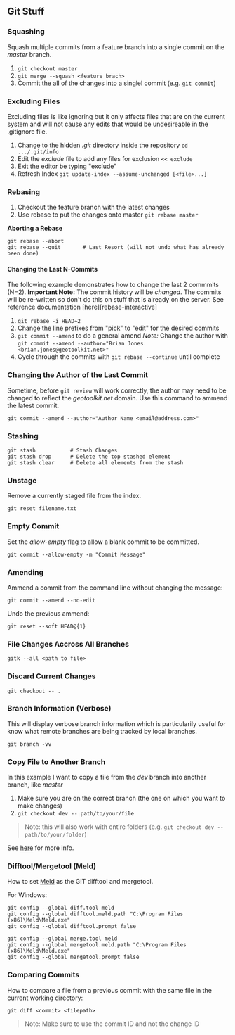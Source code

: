 Git Stuff
---------

### Squashing ###

Squash multiple commits from a feature branch into a single commit on the *master* branch.

1. `git checkout master`
2. `git merge --squash <feature brach>`
3. Commit the all of the changes into a singlel commit (e.g. `git commit`)

### Excluding Files ###

Excluding files is like ignoring but it only affects files that are on the current system and will not cause any edits that would be undesireable in the .gitignore file.

1. Change to the hidden *.git* directory inside the repository `cd .../.git/info`
2. Edit the *exclude* file to add any files for exclusion `<< exclude`
3. Exit the editor be typing "exclude"
4. Refresh Index `git update-index --assume-unchanged [<file>...]`

### Rebasing ###

1. Checkout the feature branch with the latest changes
2. Use rebase to put the changes onto master `git rebase master`

**Aborting a Rebase**

```
git rebase --abort
git rebase --quit		# Last Resort (will not undo what has already been done)
```

#### Changing the Last N-Commits ####

The following example demonstrates how to change the last 2 commmits (N=2).  **Important Note:** The commit history will be *changed*.  The commits will be re-written so don't do this on stuff that is already on the server.  See reference documentation [here][rebase-interactive]

1. `git rebase -i HEAD~2`
2. Change the line prefixes from "pick" to "edit" for the desired commits
3. `git commit --amend` to do a general amend
	*Note:* Change the author with `git commit --amend --author="Brian Jones <brian.jones@geotoolkit.net>"`
4. Cycle through the commits with `git rebase --continue` until complete

### Changing the Author of the Last Commit ###

Sometime, before `git review` will work correctly, the author may need to be changed to reflect the *geotoolkit.net* domain.  Use this command to ammend the latest commit.

`git commit --amend --author="Author Name <email@address.com>"`

### Stashing ###

```
git stash 			# Stash Changes
git stash drop		# Delete the top stashed element
git stash clear		# Delete all elements from the stash
```

### Unstage ###

Remove a currently staged file from the index.

`git reset filename.txt`

### Empty Commit ###

Set the *allow-empty* flag to allow a blank commit to be committed.

`git commit --allow-empty -m "Commit Message"`

### Amending ###

Ammend a commit from the command line without changing the message:

`git commit --amend --no-edit`

Undo the previous ammend:

`git reset --soft HEAD@{1}`

### File Changes Accross All Branches ###

`gitk --all <path to file>`

### Discard Current Changes ###

`git checkout -- .`

### Branch Information (Verbose) ###

This will display verbose branch information which is particularily useful for know what remote branches are being tracked by local branches.

`git branch -vv`

### Copy File to Another Branch ###

In this example I want to copy a file from the _dev_ branch into another branch, like _master_

1. Make sure you are on the correct branch (the one on which you want to make changes)
2. `git checkout dev -- path/to/your/file`

> Note: this will also work with entire folders (e.g. `git checkout dev -- path/to/your/folder`)

See [here](http://firas.bessadok.com/git-copy-a-file-from-one-branch-to-another/) for more info.

### Difftool/Mergetool (Meld) ###

How to set [Meld](https://stackoverflow.com/a/43238372) as the GIT difftool and mergetool.

For Windows:
```
git config --global diff.tool meld
git config --global difftool.meld.path "C:\Program Files (x86)\Meld\Meld.exe"
git config --global difftool.prompt false

git config --global merge.tool meld
git config --global mergetool.meld.path "C:\Program Files (x86)\Meld\Meld.exe"
git config --global mergetool.prompt false
```

### Comparing Commits ###

How to compare a file from a previous commit with the same file in the current working directory:

`git diff <commit> <filepath>`

> Note: Make sure to use the commit ID and not the change ID